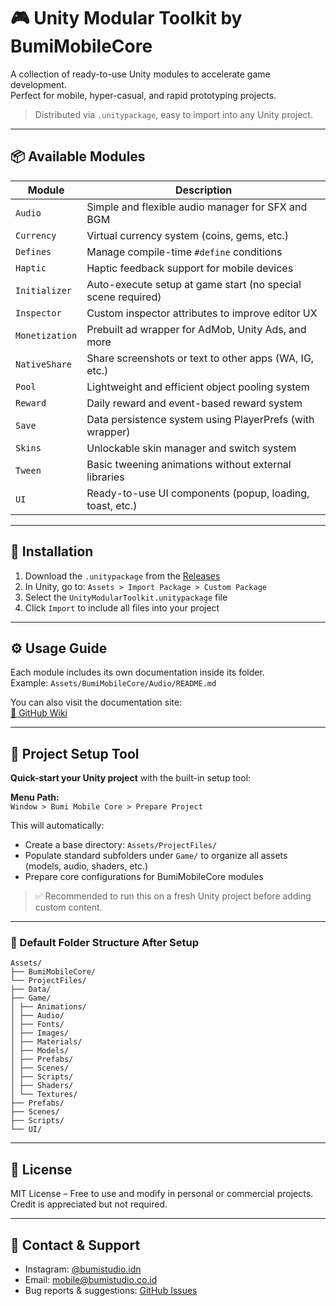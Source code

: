 ﻿# 🎮 Unity Modular Toolkit by BumiMobileCore

A collection of ready-to-use Unity modules to accelerate game development.  
Perfect for mobile, hyper-casual, and rapid prototyping projects.

> Distributed via `.unitypackage`, easy to import into any Unity project.

---

## 📦 Available Modules

| Module         | Description                                                           |
|----------------|-----------------------------------------------------------------------|
| `Audio`        | Simple and flexible audio manager for SFX and BGM                     |
| `Currency`     | Virtual currency system (coins, gems, etc.)                           |
| `Defines`      | Manage compile-time `#define` conditions                              |
| `Haptic`       | Haptic feedback support for mobile devices                            |
| `Initializer`  | Auto-execute setup at game start (no special scene required)          |
| `Inspector`    | Custom inspector attributes to improve editor UX                      |
| `Monetization` | Prebuilt ad wrapper for AdMob, Unity Ads, and more                    |
| `NativeShare`  | Share screenshots or text to other apps (WA, IG, etc.)                |
| `Pool`         | Lightweight and efficient object pooling system                       |
| `Reward`       | Daily reward and event-based reward system                            |
| `Save`         | Data persistence system using PlayerPrefs (with wrapper)              |
| `Skins`        | Unlockable skin manager and switch system                             |
| `Tween`        | Basic tweening animations without external libraries                  |
| `UI`           | Ready-to-use UI components (popup, loading, toast, etc.)              |

---

## 🚀 Installation

1. Download the `.unitypackage` from the [Releases](https://github.com/username/repo/releases)
2. In Unity, go to: `Assets > Import Package > Custom Package`
3. Select the `UnityModularToolkit.unitypackage` file
4. Click `Import` to include all files into your project

---

## ⚙️ Usage Guide

Each module includes its own documentation inside its folder.  
Example: `Assets/BumiMobileCore/Audio/README.md`

You can also visit the documentation site:  
[📘 GitHub Wiki](https://github.com/username/repo/wiki)

---

## 🧰 Project Setup Tool

**Quick-start your Unity project** with the built-in setup tool:

**Menu Path:**  
`Window > Bumi Mobile Core > Prepare Project`

This will automatically:

- Create a base directory: `Assets/ProjectFiles/`
- Populate standard subfolders under `Game/` to organize all assets (models, audio, shaders, etc.)
- Prepare core configurations for BumiMobileCore modules

> ✅ Recommended to run this on a fresh Unity project before adding custom content.

---

### 📁 Default Folder Structure After Setup
```
Assets/
├── BumiMobileCore/
└── ProjectFiles/
├── Data/
├── Game/
│ ├── Animations/
│ ├── Audio/
│ ├── Fonts/
│ ├── Images/
│ ├── Materials/
│ ├── Models/
│ ├── Prefabs/
│ ├── Scenes/
│ ├── Scripts/
│ ├── Shaders/
│ └── Textures/
├── Prefabs/
├── Scenes/
├── Scripts/
└── UI/
```

---

## 📝 License

MIT License – Free to use and modify in personal or commercial projects. Credit is appreciated but not required.

---

## 💬 Contact & Support

- Instagram: [@bumistudio.idn](https://www.instagram.com/bumistudio.idn/)
- Email: mobile@bumistudio.co.id
- Bug reports & suggestions: [GitHub Issues](https://github.com/username/repo/issues)